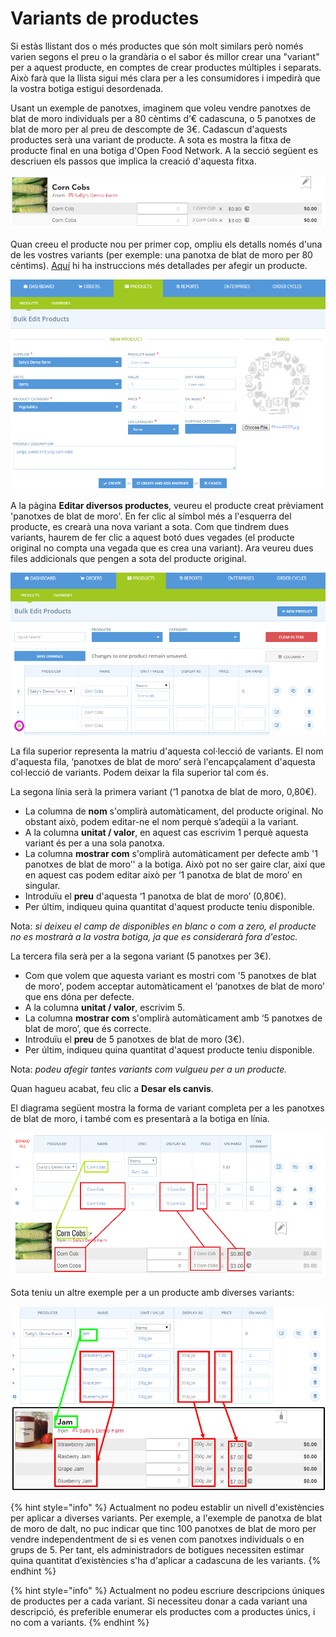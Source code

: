 # Variants de productes

Si estàs llistant dos o més productes que són molt similars però només varien segons el preu o la grandària o el sabor és millor crear una "variant" per a aquest producte, en comptes de crear productes múltiples i separats. Això farà que la llista sigui més clara per a les consumidores i impedirà que la vostra botiga estigui desordenada.

Usant un exemple de panotxes, imaginem que voleu vendre panotxes de blat de moro individuals per a 80 cèntims d’€ cadascuna, o 5 panotxes de blat de moro per al preu de descompte de 3€. Cadascun d'aquests productes serà una variant de producte. A sota es mostra la fitxa de producte final en una botiga d'Open Food Network. A la secció següent es descriuen els passos que implica la creació d'aquesta fitxa.

![](../../.gitbook/assets/imatge%20%2829%29.png)

Quan creeu el producte nou per primer cop, ompliu els detalls només d'una de les vostres variants \(per exemple: una panotxa de blat de moro per 80 cèntims\). [Aquí](https://guia.katuma.org/~/edit/drafts/-LWXE1TeJSp9bi1sSelr/basic-features/productes) hi ha instruccions més detallades per afegir un producte.

![](../../.gitbook/assets/imatge%20%2818%29.png)

A la pàgina **Editar diversos productes**, veureu el producte creat prèviament 'panotxes de blat de moro'. En fer clic al símbol més a l'esquerra del producte, es crearà una nova variant a sota. Com que tindrem dues variants, haurem de fer clic a aquest botó dues vegades \(el producte original no compta una vegada que es crea una variant\). Ara veureu dues files addicionals que pengen a sota del producte original.

![](../../.gitbook/assets/imatge%20%2826%29.png)

La fila superior representa la matriu d'aquesta col·lecció de variants. El nom d'aquesta fila, ‘panotxes de blat de moro’ serà l'encapçalament d'aquesta col·lecció de variants. Podem deixar la fila superior tal com és.

La segona línia serà la primera variant \(‘1 panotxa de blat de moro, 0,80€\).

* La columna de **nom** s'omplirà automàticament, del producte original. No obstant això, podem editar-ne el nom perquè s’adeqüi a la variant.
* A la columna **unitat / valor**, en aquest cas escrivim 1 perquè aquesta variant és per a una sola panotxa.
* La columna **mostrar com** s'omplirà automàticament per defecte amb '1 panotxes de blat de moro’' a la botiga. Això pot no ser gaire clar, així que en aquest cas podem editar això per ‘1 panotxa de blat de moro’ en singular.
* Introduïu el **preu** d'aquesta ‘1 panotxa de blat de moro’ \(0,80€\).
* Per últim, indiqueu quina quantitat d'aquest producte teniu disponible.

Nota: _si deixeu el camp de disponibles en blanc o com a zero, el producte no es mostrarà a la vostra botiga, ja que es considerarà fora d'estoc._

La tercera fila serà per a la segona variant \(5 panotxes per 3€\).

* Com que volem que aquesta variant es mostri com '5 panotxes de blat de moro', podem acceptar automàticament el ‘panotxes de blat de moro’ que ens dóna per defecte.
* A la columna **unitat / valor**, escrivim 5.
* La columna **mostrar com** s'omplirà automàticament amb ‘5 panotxes de blat de moro’, que és correcte.
* Introduïu el **preu** de 5 panotxes de blat de moro \(3€\).
* Per últim, indiqueu quina quantitat d'aquest producte teniu disponible.

Nota: _podeu afegir tantes variants com vulgueu per a un producte._

Quan hagueu acabat, feu clic a **Desar els canvis**.

El diagrama següent mostra la forma de variant completa per a les panotxes de blat de moro, i també com es presentarà a la botiga en línia.

![](../../.gitbook/assets/imatge%20%2821%29.png)

Sota teniu un altre exemple per a un producte amb diverses variants:

![](../../.gitbook/assets/imatge%20%2814%29.png)

{% hint style="info" %}
Actualment no podeu establir un nivell d'existències per aplicar a diverses variants. Per exemple, a l'exemple de panotxa de blat de moro de dalt, no puc indicar que tinc 100 panotxes de blat de moro per vendre independentment de si es venen com panotxes individuals o en grups de 5. Per tant, els administradors de botigues necessiten estimar quina quantitat d’existències s'ha d'aplicar a cadascuna de les variants.
{% endhint %}

{% hint style="info" %}
Actualment no podeu escriure descripcions úniques de productes per a cada variant. Si necessiteu donar a cada variant una descripció, és preferible enumerar els productes com a productes únics, i no com a variants.
{% endhint %}

